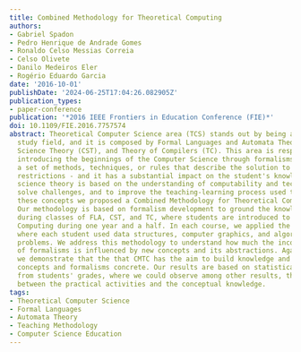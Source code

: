 ```yaml
---
title: Combined Methodology for Theoretical Computing
authors:
- Gabriel Spadon
- Pedro Henrique de Andrade Gomes
- Ronaldo Celso Messias Correia
- Celso Olivete
- Danilo Medeiros Eler
- Rogério Eduardo Garcia
date: '2016-10-01'
publishDate: '2024-06-25T17:04:26.082905Z'
publication_types:
- paper-conference
publication: '*2016 IEEE Frontiers in Education Conference (FIE)*'
doi: 10.1109/FIE.2016.7757574
abstract: Theoretical Computer Science area (TCS) stands out by being an important
  study field, and it is composed by Formal Languages and Automata Theory (FLA), Computer
  Science Theory (CST), and Theory of Compilers (TC). This area is responsible for
  introducing the beginnings of the Computer Science through formalisms - which represent
  a set of methods, techniques, or rules that describe the solution to a problem with
  restrictions - and it has a substantial impact on the student's knowledge. Computer
  science theory is based on the understanding of computability and techniques to
  solve challenges, and to improve the teaching-learning process used to introduce
  these concepts we proposed a Combined Methodology for Theoretical Computing (CMTC).
  Our methodology is based on formalism development to ground the knowledge acquired
  during classes of FLA, CST, and TC, where students are introduced to Theoretical
  Computing during one year and a half. In each course, we applied the same methodology
  where each student used data structures, computer graphics, and algorithms to solve
  problems. We address this methodology to understand how much the incomprehension
  of formalisms is influenced by new concepts and its abstractions. Against this background,
  we demonstrate that the that CMTC has the aim to build knowledge and make the new
  concepts and formalisms concrete. Our results are based on statistical analysis
  from students' grades, where we could observe among other results, the correlation
  between the practical activities and the conceptual knowledge.
tags:
- Theoretical Computer Science
- Formal Languages
- Automata Theory
- Teaching Methodology
- Computer Science Education
---
```

